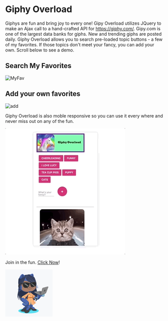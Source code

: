 # Giphy Overload

Giphys are fun and bring joy to every one!  Gipy Overload utilizes JQuery to make an Ajax call to a hand-crafted API for https://giphy.com/.  Gipy.com is one of the largest data banks for giphs.  New and trending giphs are posted daily.  Giphy Overload allows you to search pre-loaded topic buttons - a few of my favorites.  If those topics don't meet your fancy, you can add your own.  Scroll below to see a demo.

## Search My Favorites
![MyFav](/assets/images/screenshots/myFav.gif)

## Add your own favorites
![add](/assets/images/screenshots/addFav.gif)

Giphy Overload is also moble responsive so you can use it every where and never miss out on any of the fun.

![mobile](/assets/images/screenshots/mobile.gif)


Join in the fun. [Click Now](https://highlyne.github.io/giphy_overload/)!

<img src="https://github.com/Highlyne/giphy_overload/blob/master/assets/images/octocat.png" width="150" height="150">

